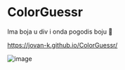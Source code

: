 # ColorGuessr

Ima boja u div i onda pogodis boju 🤯

https://jovan-k.github.io/ColorGuessr/

![image](https://user-images.githubusercontent.com/118189227/203850292-60909c5c-65e6-4ab6-a089-59733eac755c.png)
